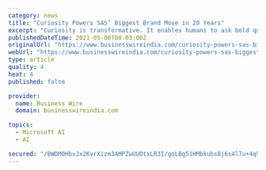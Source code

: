 ```yaml
---
category: news
title: "Curiosity Powers SAS’ Biggest Brand Move in 20 Years"
excerpt: "Curiosity is transformative. It enables humans to ask bold questions and sparks innovation. Curiosity is also the heartbeat driving SAS’ new brand campaign, “Curiosity Forever.” The company unveiled the multi-year campaign designed to reintroduce SAS as the world’s analytics leader in advance of its popular AI and analytics conference,"
publishedDateTime: 2021-05-06T08:03:00Z
originalUrl: "https://www.businesswireindia.com/curiosity-powers-sas-biggest-brand-move-in-20-years-72872.html"
webUrl: "https://www.businesswireindia.com/curiosity-powers-sas-biggest-brand-move-in-20-years-72872.html"
type: article
quality: 4
heat: 4
published: false

provider:
  name: Business Wire
  domain: businesswireindia.com

topics:
  - Microsoft AI
  - AI

secured: "/BWDM0HbvJx2KvrXizm3AMPZwUUOtxLR3I/goLBg51HMbkubsBj6s4l7u+4q9ezrNTLNMIhk/p3YGbPwf7c0fJLr7S8OMIm2/u0C2VchQUU4uOouSkUddvCy3ee9iV376yZx5Lmp67zChiU52f1iMkrh5QIPwGXzyUfabj8jrTg5qT5mFxTpkHwVGoBgQYiU0KCIN0szGgU3iomMHftlAiTgVjWY8itIQ33IZbfZaU8Kry5sPfRpqmWMTbeiPlwgBdJh/lbMiSWpZwIScYPuIHWOqdpyRft7FZb4zUetZBeLN8XO9YqFv/Qi81lYM2Ilk8yqdjHe2LjamUAhOkYWbcgH0URJwGpNAFeyhY1erNs=;eeCJApD4FXlEy7Y8uVrW/A=="
---
```


